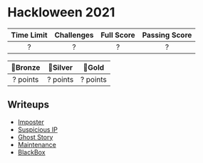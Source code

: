 # Hackloween 2021

| Time Limit | Challenges | Full Score | Passing Score |
|:----------:|:----------:|:----------:|:-------------:|
| ?        | ?         | ?        | ?           |

|   🥉Bronze  |   🥈Silver  |    🥇Gold   |
|:----------:|:----------:|:----------:|
| ? points | ? points | ? points |

## Writeups
- [Imposter](https://medium.com/@PlyNatwara/imposter-writeups-hackloween-2021-1a1efe9fc287)
- [Suspicious IP](https://medium.com/@PlyNatwara/suspicious-ip-writeups-hackloween-2021-7558050d19ab)
- [Ghost Story](https://medium.com/@PlyNatwara/ghost-story-writeups-hackloween-2021-cd62d270c67c)
- [Maintenance](https://medium.com/@PlyNatwara/maintenance-writeups-hackloween-2021-a0a4970d7069)
- [BlackBox](https://medium.com/@PlyNatwara/blackbox-writeups-hackloween-2021-7d3dc63270d7)
